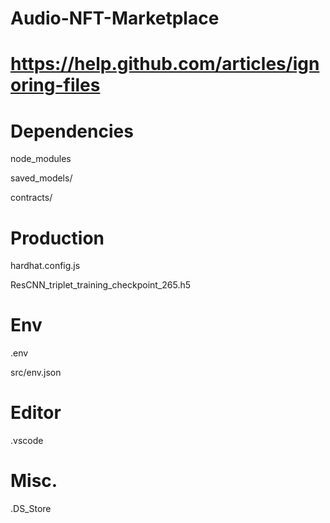 # Audio-NFT-Marketplace
# https://help.github.com/articles/ignoring-files

# Dependencies
node_modules

saved_models/

contracts/

# Production
hardhat.config.js

ResCNN_triplet_training_checkpoint_265.h5
# Env
.env

src/env.json

# Editor
.vscode

# Misc.
.DS_Store
